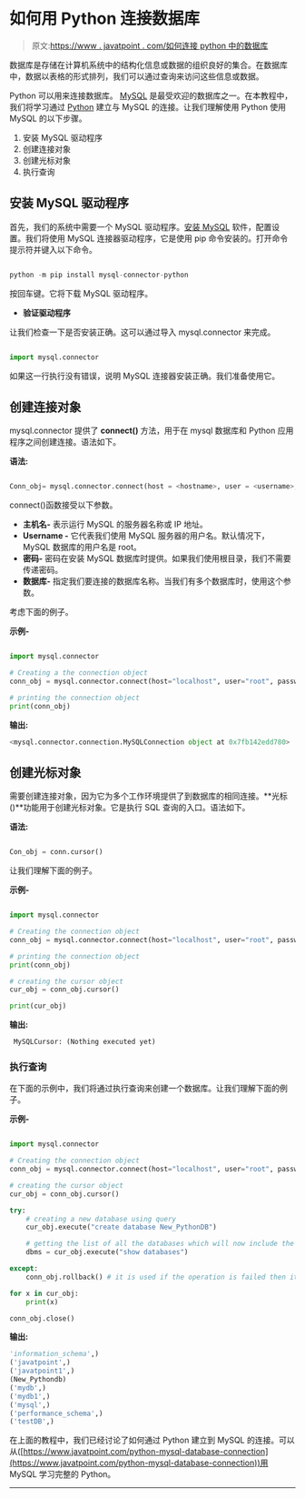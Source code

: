 # 如何用 Python 连接数据库

> 原文:[https://www . javatpoint . com/如何连接 python 中的数据库](https://www.javatpoint.com/how-to-connect-database-in-python)

数据库是存储在计算机系统中的结构化信息或数据的组织良好的集合。在数据库中，数据以表格的形式排列，我们可以通过查询来访问这些信息或数据。

Python 可以用来连接数据库。 [MySQL](https://www.javatpoint.com/mysql-tutorial) 是最受欢迎的数据库之一。在本教程中，我们将学习通过 [Python](https://www.javatpoint.com/python-tutorial) 建立与 MySQL 的连接。让我们理解使用 Python 使用 MySQL 的以下步骤。

1.  安装 MySQL 驱动程序
2.  创建连接对象
3.  创建光标对象
4.  执行查询

## 安装 MySQL 驱动程序

首先，我们的系统中需要一个 MySQL 驱动程序。[安装 MySQL](https://www.javatpoint.com/how-to-install-mysql) 软件，配置设置。我们将使用 MySQL 连接器驱动程序，它是使用 pip 命令安装的。打开命令提示符并键入以下命令。

```py

python -m pip install mysql-connector-python

```

按回车键。它将下载 MySQL 驱动程序。

*   **验证驱动程序**

让我们检查一下是否安装正确。这可以通过导入 mysql.connector 来完成。

```py

import mysql.connector

```

如果这一行执行没有错误，说明 MySQL 连接器安装正确。我们准备使用它。

## 创建连接对象

mysql.connector 提供了 **connect()** 方法，用于在 mysql 数据库和 Python 应用程序之间创建连接。语法如下。

**语法:**

```py

Conn_obj= mysql.connector.connect(host = <hostname>, user = <username>, passwd = <password>)  

```

connect()函数接受以下参数。

*   **主机名-** 表示运行 MySQL 的服务器名称或 IP 地址。
*   **Username -** 它代表我们使用 MySQL 服务器的用户名。默认情况下，MySQL 数据库的用户名是 root。
*   **密码-** 密码在安装 MySQL 数据库时提供。如果我们使用根目录，我们不需要传递密码。
*   **数据库-** 指定我们要连接的数据库名称。当我们有多个数据库时，使用这个参数。

考虑下面的例子。

**示例-**

```py

import mysql.connector

# Creating a the connection object   
conn_obj = mysql.connector.connect(host="localhost", user="root", passwd="admin123")

# printing the connection object   
print(conn_obj)  

```

**输出:**

```py
<mysql.connector.connection.MySQLConnection object at 0x7fb142edd780> 

```

## 创建光标对象

需要创建连接对象，因为它为多个工作环境提供了到数据库的相同连接。**光标()**功能用于创建光标对象。它是执行 SQL 查询的入口。语法如下。

**语法:**

```py

Con_obj = conn.cursor()

```

让我们理解下面的例子。

**示例-**

```py

import mysql.connector

# Creating the connection object   
conn_obj = mysql.connector.connect(host="localhost", user="root", passwd="admin123", database="mydatabase")

# printing the connection object   
print(conn_obj)

# creating the cursor object  
cur_obj = conn_obj.cursor()

print(cur_obj)  

```

**输出:**

```py
 MySQLCursor: (Nothing executed yet) 
```

### 执行查询

在下面的示例中，我们将通过执行查询来创建一个数据库。让我们理解下面的例子。

**示例-**

```py

import mysql.connector

# Creating the connection object   
conn_obj = mysql.connector.connect(host="localhost", user="root", passwd="admin123")

# creating the cursor object  
cur_obj = conn_obj.cursor()

try:
    # creating a new database using query 
    cur_obj.execute("create database New_PythonDB")

    # getting the list of all the databases which will now include the new database New_PythonDB  
    dbms = cur_obj.execute("show databases")

except:
    conn_obj.rollback() # it is used if the operation is failed then it will not reflect in your database

for x in cur_obj:
    print(x)

conn_obj.close() 

```

**输出:**

```py
'information_schema',)
('javatpoint',)
('javatpoint1',)
(New_Pythondb)
('mydb',)
('mydb1',)
('mysql',)
('performance_schema',)
('testDB',)

```

在上面的教程中，我们已经讨论了如何通过 Python 建立到 MySQL 的连接。可以从([https://www.javatpoint.com/python-mysql-database-connection](https://www.javatpoint.com/python-mysql-database-connection))用 MySQL 学习完整的 Python。

* * *